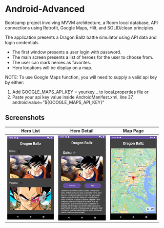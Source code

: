 # Android-Advanced
Bootcamp project involving MVVM architecture, a Room local database, API connections using Retrofit, Google Maps, Hilt, and SOLID/clean principles.

The application presents a Dragon Ballz battle simulator using API data and login credentials. 
* The first window presents a user login with password. 
* The main screen presents a list of heroes for the user to choose from.
* The user can mark heroes as favorites.
* Hero locations will be display on a map.

NOTE: To use Google Maps function, you will need to supply a valid api key by either:
1. Add GOOGLE_MAPS_API_KEY = yourkey... to local.properties file or
2. Paste your api key value inside AndroidManifest.xml, line 37, android:value="${GOOGLE_MAPS_API_KEY}"  

## Screenshots

| Hero List                                                              | Hero Detail                                                              | Map Page                                                           |
|------------------------------------------------------------------------|--------------------------------------------------------------------------|--------------------------------------------------------------------|
| <img src="./promo/HeroListScreenShot.png" width="300" alt="Hero List"> | <img src="./promo/HeroDetailScreenshot.png" width="300" alt="Hero Detail"> | <img src="./promo/MapScreenshot.png" width="300" alt="Map Page"> |